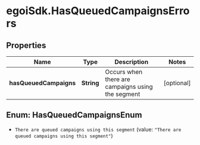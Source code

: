 # egoiSdk.HasQueuedCampaignsErrors

## Properties
Name | Type | Description | Notes
------------ | ------------- | ------------- | -------------
**hasQueuedCampaigns** | **String** | Occurs when there are campaigns using the segment | [optional] 


<a name="HasQueuedCampaignsEnum"></a>
## Enum: HasQueuedCampaignsEnum


* `There are queued campaigns using this segment` (value: `"There are queued campaigns using this segment"`)




